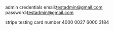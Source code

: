 admin credentials 
email:testadmin@gmail.com
password:testadmin@gmail.com


stripe testing card number
4000 0027 6000 3184

